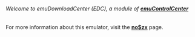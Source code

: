 ###### Welcome to emuDownloadCenter (EDC), a module of [**emuControlCenter**](https://github.com/PhoenixInteractiveNL/emuControlCenter/wiki/)

For more information about this emulator, visit the [**no$zx**](https://github.com/PhoenixInteractiveNL/emuDownloadCenter/wiki/Emulator-nozx#menu) page.
